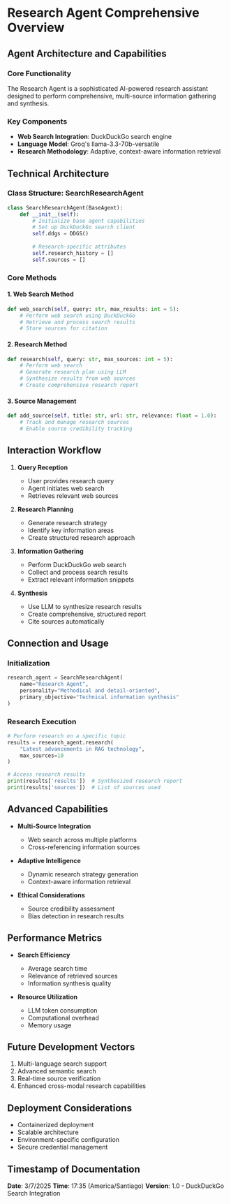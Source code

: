 # Research Agent Comprehensive Overview

## Agent Architecture and Capabilities

### Core Functionality
The Research Agent is a sophisticated AI-powered research assistant designed to perform comprehensive, multi-source information gathering and synthesis.

### Key Components
- **Web Search Integration**: DuckDuckGo search engine
- **Language Model**: Groq's llama-3.3-70b-versatile
- **Research Methodology**: Adaptive, context-aware information retrieval

## Technical Architecture

### Class Structure: SearchResearchAgent
```python
class SearchResearchAgent(BaseAgent):
    def __init__(self):
        # Initialize base agent capabilities
        # Set up DuckDuckGo search client
        self.ddgs = DDGS()
        
        # Research-specific attributes
        self.research_history = []
        self.sources = []
```

### Core Methods

#### 1. Web Search Method
```python
def web_search(self, query: str, max_results: int = 5):
    # Perform web search using DuckDuckGo
    # Retrieve and process search results
    # Store sources for citation
```

#### 2. Research Method
```python
def research(self, query: str, max_sources: int = 5):
    # Perform web search
    # Generate research plan using LLM
    # Synthesize results from web sources
    # Create comprehensive research report
```

#### 3. Source Management
```python
def add_source(self, title: str, url: str, relevance: float = 1.0):
    # Track and manage research sources
    # Enable source credibility tracking
```

## Interaction Workflow

1. **Query Reception**
   - User provides research query
   - Agent initiates web search
   - Retrieves relevant web sources

2. **Research Planning**
   - Generate research strategy
   - Identify key information areas
   - Create structured research approach

3. **Information Gathering**
   - Perform DuckDuckGo web search
   - Collect and process search results
   - Extract relevant information snippets

4. **Synthesis**
   - Use LLM to synthesize research results
   - Create comprehensive, structured report
   - Cite sources automatically

## Connection and Usage

### Initialization
```python
research_agent = SearchResearchAgent(
    name="Research Agent",
    personality="Methodical and detail-oriented",
    primary_objective="Technical information synthesis"
)
```

### Research Execution
```python
# Perform research on a specific topic
results = research_agent.research(
    "Latest advancements in RAG technology",
    max_sources=10
)

# Access research results
print(results['results'])  # Synthesized research report
print(results['sources'])  # List of sources used
```

## Advanced Capabilities

- **Multi-Source Integration**
  - Web search across multiple platforms
  - Cross-referencing information sources

- **Adaptive Intelligence**
  - Dynamic research strategy generation
  - Context-aware information retrieval

- **Ethical Considerations**
  - Source credibility assessment
  - Bias detection in research results

## Performance Metrics

- **Search Efficiency**
  - Average search time
  - Relevance of retrieved sources
  - Information synthesis quality

- **Resource Utilization**
  - LLM token consumption
  - Computational overhead
  - Memory usage

## Future Development Vectors

1. Multi-language search support
2. Advanced semantic search
3. Real-time source verification
4. Enhanced cross-modal research capabilities

## Deployment Considerations

- Containerized deployment
- Scalable architecture
- Environment-specific configuration
- Secure credential management

## Timestamp of Documentation
**Date**: 3/7/2025
**Time**: 17:35 (America/Santiago)
**Version**: 1.0 - DuckDuckGo Search Integration
